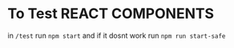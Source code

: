 # To Test REACT COMPONENTS

in `/test` run `npm start` and if it dosnt work run `npm run start-safe`
